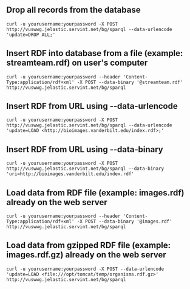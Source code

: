 ## Drop all records from the database
`curl -u yourusername:yourpassword -X POST http://vuswwg.jelastic.servint.net/bg/sparql --data-urlencode 'update=DROP ALL;'`

## Insert RDF into database from a file (example: streamteam.rdf) on user's computer
`curl -u yourusername:yourpassword --header 'Content-Type:application/rdf+xml' -X POST --data-binary '@streamteam.rdf' http://vuswwg.jelastic.servint.net/bg/sparql`

## Insert RDF from URL using --data-urlencode
`curl -u yourusername:yourpassword -X POST http://vuswwg.jelastic.servint.net/bg/sparql --data-urlencode 'update=LOAD <http://bioimages.vanderbilt.edu/index.rdf>;'`

## Insert RDF from URL using --data-binary
`curl -u yourusername:yourpassword -X POST http://vuswwg.jelastic.servint.net/bg/sparql --data-binary 'uri=http://bioimages.vanderbilt.edu/index.rdf'`

## Load data from RDF file (example: images.rdf) already on the web server
`curl -u yourusername:yourpassword --header 'Content-Type:application/rdf+xml' -X POST --data-binary '@images.rdf' http://vuswwg.jelastic.servint.net/bg/sparql`

## Load data from gzipped RDF file (example: images.rdf.gz) already on the web server
`curl -u yourusername:yourpassword -X POST --data-urlencode 'update=LOAD <file:///opt/tomcat/temp/organisms.rdf.gz>' http://vuswwg.jelastic.servint.net/bg/sparql`
